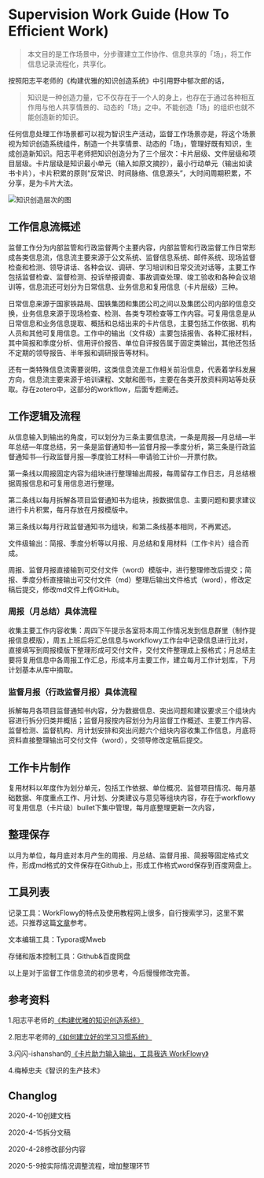 # Supervision Work Guide (How To Efficient Work)

> 本文目的是工作场景中，分步骤建立工作协作、信息共享的「场」，将工作信息记录流程化，共享化。

按照阳志平老师的《构建优雅的知识创造系统》中引用野中郁次郎的话，

> 知识是一种创造力量，它不仅存在于一个人的身上，也存在于通过各种相互作用与他人共享情景的、动态的「场」之中。不能创造「场」的组织也就不能创造新的知识。

任何信息处理工作场景都可以视为智识生产活动，监督工作场景亦是，将这个场景视为知识创造系统组件，制造一个共享情景、动态的「场」，管理好既有知识，生成创造新知识。阳志平老师把知识创造分为了三个层次：卡片层级、文件层级和项目层级。卡片层级是知识最小单元（输入如原文摘抄），最小行动单元（输出如读书卡片），卡片积累的原则“反常识、时间脉络、信息源头”，大时间周期积累，不分享，是为卡片大法。

![知识创造层次的图](http://openmindclub.zoomquiet.top/ishanshan/blog/InfoKonwledgeCreate.png)

## 工作信息流概述

监督工作分为内部监管和行政监督两个主要内容，内部监管和行政监督工作日常形成各类信息流，信息流主要来源于公文系统、监督信息系统、邮件系统、现场监督检查和检测、领导讲话、各种会议、调研、学习培训和日常交流对话等，主要工作包括监督检查、监督检测、投诉举报调查、事故调查处理、竣工验收和各种会议培训等，信息流还可划分为日常信息、业务信息和复用信息（卡片层级）三种。

日常信息来源于国家铁路局、国铁集团和集团公司之间以及集团公司内部的信息交换，业务信息来源于现场检查、检测、各类专项检查等工作内容。可复用信息是从日常信息和业务信息提取、概括和总结出来的卡片信息，主要包括工作依据、机构人员和其他可复用信息。工作中的输出（文件级）主要包括报告、各种汇报材料，其中简报和季度分析、信用评价报告、单位自评报告属于固定类输出，其他还包括不定期的领导报告、半年报和调研报告等材料。

还有一类特殊信息流需要说明，这类信息流是工作相关前沿信息，代表着学科发展方向，信息流主要来源于培训课程、文献和图书，主要在各类开放资料网站等处获取。存在zotero中，这部分的workflow，后面专题阐述。

## 工作逻辑及流程

从信息输入到输出的角度，可以划分为三条主要信息流，一条是周报—月总结—半年总结—年度总结，另一条是监督通知书—监督月报—季度分析，第三条是行政监督通知书—行政监督月报—季度验工材料—申请验工计价—开票付款。

第一条线以周报固定内容为组块进行整理输出周报，每周留存工作日志，月总结根据周报信息和可复用信息进行整理。

第二条线以每月拆解各项目监督通知书为组块，按数据信息、主要问题和要求建议进行卡片积累，每月存放在月报模版中。

第三条线以每月行政监督通知书为组块，和第二条线基本相同，不再累述。

文件级输出：简报、季度分析等以月报、月总结和复用材料（工作卡片）组合而成。

周报、监督月报直接输到可交付文件（word）模版中，进行整理修改后提交；简报、季度分析直接输出可交付文件（md）整理后输出文件格式（word），修改定稿后提交，修改md文件上传GitHub。

### 周报（月总结）具体流程

收集主要工作内容收集：周四下午提示各室将本周工作情况发到信息群里（制作提报信息模版），周五上班后将汇总信息与workflowy工作台中记录信息进行比对，直接填写到周报模版下整理形成可交付文件，交付文件整理成上报格式；月总结主要将复用信息中各周报工作汇总，形成本月主要工作，建立每月工作计划库，下月计划基本从库中摘取。

### 监督月报（行政监督月报）具体流程

拆解每月各项目监督通知书内容，分为数据信息、突出问题和建议要求三个组块内容进行拆分归类并概括；监督月报按内容划分为月监督工作概述、主要工作内容、监督检测、监督机构、月计划安排和突出问题六个组块内容收集工作信息，月底将资料直接整理输出可交付文件（word），交领导修改定稿后提交。

## 工作卡片制作

复用材料以年度作为划分单元，包括工作依据、单位概况、监督项目情况、每月基础数据、年度重点工作、月计划、分类建议与意见等组块内容，存在于workflowy可复用信息（卡片级）bullet下集中管理，每月底整理更新一次内容，

## 整理保存

以月为单位，每月底对本月产生的周报、月总结、监督月报、简报等固定格式文件，形成md格式的文件保存在Github上，形成工作格式word保存到百度网盘上。

## 工具列表

记录工具：WorkFlowy的特点及使用教程网上很多，自行搜索学习，这里不累述。只推荐这篇[文章](https://ishanshan.im/selfedu/HbOutputOwetoWorkFlowy.html)参考。

文本编辑工具：Typora或Mweb

存储和版本控制工具：Github&百度网盘

以上是对于监督工作信息流的初步思考，今后慢慢修改完善。

## 参考资料

1.阳志平老师的[《构建优雅的知识创造系统》](https://www.yangzhiping.com/psy/yang-KnowledgeSystem.html)

2.阳志平老师的[《如何建立好的学习习惯系统》](https://www.yangzhiping.com/psy/EstablishLearningSystem.html)

3.闪闪-ishanshan的[《卡片助力输入输出，工具我选 WorkFlowy》](https://ishanshan.im/selfedu/HbOutputOwetoWorkFlowy.html)

4.梅棹忠夫《智识的生产技术》

## Changlog

2020-4-10创建文档

2020-4-15拆分文稿

2020-4-28修改部分内容

2020-5-9按实际情况调整流程，增加整理环节





